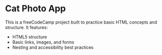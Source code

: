 # Cat Photo App

This is a freeCodeCamp project built to practice basic HTML concepts and structure. It features:

- HTML5 structure
- Basic links, images, and forms
- Nesting and accessibility best practices
